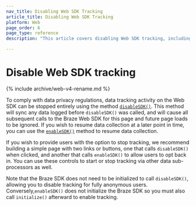 ```yaml
---
nav_title: Disabling Web SDK Tracking
article_title: Disabling Web SDK Tracking
platform: Web
page_order: 6
page_type: reference
description: "This article covers disabling Web SDK tracking, including why, how, and the implications of doing so for Web."

---
```


# Disable Web SDK tracking

{% include archive/web-v4-rename.md %}

To comply with data privacy regulations, data tracking activity on the Web SDK can be stopped entirely using the method [`disableSDK()`](https://js.appboycdn.com/web-sdk/latest/doc/module-braze.html#.disableSDK). This method will sync any data logged before `disableSDK()` was called, and will cause all subsequent calls to the Braze Web SDK for this page and future page loads to be ignored. If you wish to resume data collection at a later point in time, you can use the [`enableSDK()`](https://js.appboycdn.com/web-sdk/latest/doc/module-braze.html#.enableSDK) method to resume data collection.

If you wish to provide users with the option to stop tracking, we recommend building a simple page with two links or buttons, one that calls `disableSDK()` when clicked, and another that calls `enableSDK()` to allow users to opt back in. You can use these controls to start or stop tracking via other data sub-processors as well.

Note that the Braze SDK does not need to be initialized to call `disableSDK()`, allowing you to disable tracking for fully anonymous users. Conversely,`enableSDK()` does not initialize the Braze SDK so you must also call `initialize()` afterward to enable tracking.
